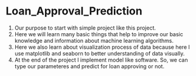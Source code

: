 # Loan_Approval_Prediction
1) Our purpose to start with simple project like this project.
2) Here we will learn many basic things that help to improve our basic knowledge and information about machine learning algorithms.
3) Here we also learn about visualization process of data because here I use matplotlib and seaborn to better understanding of data visually.
4) At the end of the project I implement model like software. So, we can type our parameteres and predict for loan approving or not.
